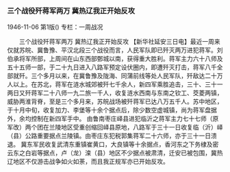 ### 三个战役歼蒋军两万  冀热辽我正开始反攻

1946-11-06
第1版()
专栏：一周战况

　　三个战役歼蒋军两万
    冀热辽我正开始反攻
    【新华社延安三日电】最近一周来仅就苏皖、冀鲁豫、平汉北段三个战役而言，人民军队即已歼灭两万进犯蒋军。刘伯承将军所部，上周间在山东西部鄄城以南，获得重大胜利。蒋军主力六十八师及五十五师一部，于二十九日进入八路军预定设伏圈内，即遭歼灭打击，蒋军八千全部就歼。三个多月以来，在冀鲁豫及陇海、同蒲前线等处人民军队，歼敌达二十万人以上。在苏北，蒋军在涟水城郊被歼七千余人，新四军乘胜追击，三十、三十一两日又歼蒋军二十八师一九二旅一千人，收复涟水西南与东南之钦工、茭菱两镇，威胁两淮背脊，至是三个多月来，苏皖战场被歼蒋军已达八万五千人。苏中地区，于十月中旬，收复加力、李堡等十余个据点后，除少数空虚城镇，尚为蒋军盘据外，余均控制在新四军手中。
    由鲁南枣庄峄县进犯临沂之蒋军主力七十七师（原军改）两个团在兰陵地区受重创缩回峄县原地，八路军于三十一日收复临（沂）峄（县）公路重要据点兰陵镇。由枣庄东犯税郭集蒋军二十六师，亦于三十一日溃退。
    冀东军民收复武清东重镇崔黄口，大良镇等十余据点，香河东之下务棣及密云东之白岩等据点，卢（龙）滦（县）地区不少据点被肃清，迁安已被包围，冀热辽地区不仅游击战争如火如荼，而且我正规军亦已开始反攻。
